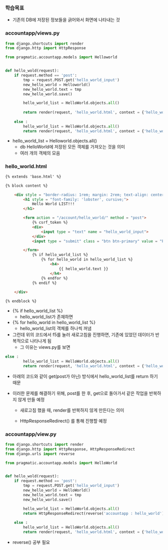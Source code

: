 ### 학습목표

* 기존의 DB에 저장된 정보들을 긁어와서 화면에 나타내는 것



### accountapp/views.py

```python
from django.shortcuts import render
from django.http import HttpResponse

from pragmatic.accountapp.models import Helloworld


def hello_wold(request):
    if request.method == 'post':
        tmp = request.POST.get('hello_world_input')
        new_hello_world = Helloworld()
        new_hello_world.text = tmp
        new_hello_world.save()

        hello_world_list = HelloWorld.objects.all()
        
        return render(request, 'hello_world.html', context = {'hello_world_list' : hello_world_list})
                                                              
    else :
        hello_world_list = HelloWorld.objects.all()
        return render(request, 'hello_world.html', context = {'hello_world_list' : hello_world_list})
```

* hello_world_list = Helloworld.objects.all()
  * db HelloWorld에 저장된 모든 객체를 가져오는 것을 의미
  * 여러 개의 객체의 모음



### hello_world.html

```html
{% extends 'base.html' %}

{% block content %}

    <div style = "border-radius: 1rem; margin: 2rem; text-align: center">
        <h1 style = "font-family: 'lobster', cursive;">
            Hello World LIST!!!
        </h1>

        <form action = "/account/hello_world/" method = "post">
            {% csrf_token %}
            <div>
                <input type = "text" name = "hello_world_input">
            </div>
            <input type = "submit" class = "btn btn-primary" value = "POST">

        </form>
            {% if hello_world_list %}
                {% for hello_world in hello_world_list %}
                    <h4>
                        {{ hello_world.text }}
                    </h4>
                {% endfor %}
            {% endif %}
        
    </div>

{% endblock %}
```

* {% if hello_world_list %} 
  * hello_world_list가 존재하면
* {% for hello_world in hello_world_list %}
  * hello_world_list의 객체를 하나씩 꺼냄
* 그런데 위의 코드에서 f5를 눌러 새로고침을 진행하면, 기존에 있었던 데이터가 반복적으로 나타나게 됨
  * 그 이유는 views.py를 보면	

```python
else :
        hello_world_list = HelloWorld.objects.all()
        return render(request, 'hello_world.html', context = {'hello_world_list' : hello_world_list})
```

* 아래의 코드와 같이 get(post가 아닌) 방식에서 hello_world_list를 return 하기 때문

* 이러한 문제를 해결하기 위해, post를 한 후, get으로 돌아가서 같은 작업을 반복하지 않게 만들 예정

  * 새로고침 했을 때, render를 반복하지 않게 만든다는 의미

  * HttpResponseRedirect() 를 통해 진행할 예정

    

### accountapp/view.py

```python
from django.shortcuts import render
from django.http import HttpResponse, HttpResponseRedirect
from django.urls import reverse

from pragmatic.accountapp.models import HelloWorld


def hello_wold(request):
    if request.method == 'post':
        tmp = request.POST.get('hello_world_input')
        new_hello_world = HelloWorld()
        new_hello_world.text = tmp
        new_hello_world.save()

        hello_world_list = HelloWorld.objects.all()
        return HttpResponseRedirect(reverse('accountapp : hello_world'))
                                                              
    else :
        hello_world_list = HelloWorld.objects.all()
        return render(request, 'hello_world.html', context = {'hello_world_list' : hello_world_list})

```

* reverse() 공부 필요